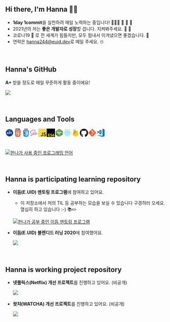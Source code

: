 <!--
**hanna244/hanna244** 저장소를 만들고, `README.md` 파일을 작성하면 GitHub 프로필에 표시됩니다. 프로필을 작성하는데 도움이 되는 몇 가지 작성 예는 다음과 같아요.

참고: https://github.com/anuraghazra/github-readme-stats/blob/master/docs/readme_kr.md

- 🔭 현재 작업 중입니다 ...
- 🌱 나는 현재 배우고 있습니다 ...
- 👯 공동 작업을 찾고 있습니다 ...
- 🤔 도움을 구하고 있습니다 ...
- 💬 저에게 물어보세요 ...
- 📫 연락 방법 : ...
- 😄 대명사 : ...
- ⚡ 재미있는 사실: ...
-->

## Hi there, I'm Hanna ☝🏻

<!-- 참고: https://getemoji.com/#objects -->

- **1day 1commit**을 실천하려 매일 노력하는 중입니다! 👱🏻‍♀️ 🧁 🍰 🎂
- 2021년의 저는 **좋은 개발자로 성장**할 겁니다. 지켜봐주세요. 👀 🙊
- 코로나19 🦠 로 전 세계가 힘들지만, 모두 힘내서 이겨냈으면 좋겠습니다. 🌹
- 연락은 [hanna244@euid.dev](hanna244@euid.dev)로 메일 주세요. ☃️

<br/>

## Hanna's GitHub

**A+** 받을 정도로 매일 꾸준하게 활동 중이에요!

<!-- 테마 참고: https://github.com/anuraghazra/github-readme-stats/blob/master/themes/README.md -->

[![](https://github-readme-stats.vercel.app/api?username=hanna244&count_private=true&include_all_commits=true&line_height=22&show_icons=true&theme=dracula&hide=issues)](https://github.com/anuraghazra/github-readme-stats)

<br />

## Languages and Tools

<img align="left" title="Accessibility" alt="Accessibility" width="26" src="./assets/a11y.jpg" />
<img align="left" title="HTML5" alt="HTML5" width="26" src="./assets/html.jpg" />
<img align="left" title="CSS3" alt="CSS3" width="26" src="./assets/css.jpg" />
<img align="left" title="Sass" alt="Sass" width="26" src="./assets/sass.jpg" />
<img align="left" title="JavaScript" alt="JavaScript" width="26" src="./assets/js.jpg" />
<img align="left" title="ECMAScript 2015" alt="ECMAScript 2015" width="26" src="./assets/es6.jpg" />
<img align="left" title="Node JS" alt="Node JS" width="26" src="./assets/nodejs.jpg" />
<img align="left" title="React" alt="React" width="26" src="./assets/react.jpg" />
<img align="left" title="Firebase" alt="Firebase" width="26" src="./assets/firebase.jpg" />
<img align="left" title="GitHub" alt="GitHub" width="26" src="./assets/github.jpg" />
<img align="left" title="Git" alt="Git" width="26" src="./assets/git.jpg" />
<img align="left" title="VS Code" alt="Visual Studio Code" width="26" src="./assets/vscode.jpg" />

<br/>
<br/>
<br/>

[![한나가 사용 중인 프로그래밍 언어](https://github-readme-stats.vercel.app/api/top-langs/?username=hanna244&layout=compact)](https://github.com/hanna244)

<br/>

## Hanna is participating learning repository

- **이듬(E.UID) 멘토링 프로그램**에 참여하고 있어요.

  - 이 저장소에서 저의 TIL 등 공부하는 모습을 보실 수 있습니다 구경하러 오세요. 열심히 하고 있습니다 :-) 📚✏️

  [![한나가 공부 중인 이듬 멘토링 프로그램](https://github-readme-stats.vercel.app/api/pin/?username=hanna244&repo=EUID-mentoring&show_owner=true)](https://github.com/hanna244/EUID-mentoring)

- **이듬(E.UID) 블렌디드 러닝 2020**에 참여했어요.

  [![](https://github-readme-stats.vercel.app/api/pin/?username=yamoo9&repo=EUID_202010&show_owner=true)](https://github.com/yamoo9/EUID_202010)

<br/>

## Hanna is working project repository

- **넷플릭스(Netflix) 개선 프로젝트**를 진행하고 있어요. (비공개)

  [![](https://github-readme-stats.vercel.app/api/pin/?username=hanna244&repo=make-better-netflix-website&show_owner=true)](https://github.com/hanna244/make-better-netflix-website)

- **왓챠(WATCHA) 개선 프로젝트**를 진행하고 있어요. (비공개)

  [![](https://github-readme-stats.vercel.app/api/pin/?username=hanna244&repo=make-better-netflix-website&show_owner=true)](https://github.com/hanna244/make-better-netflix-website)
